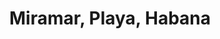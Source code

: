 ---
title: Miramar, Playa, Habana
url: /miramar-playa-habana/
latitude: 23.127
longitude: -82.415
---
